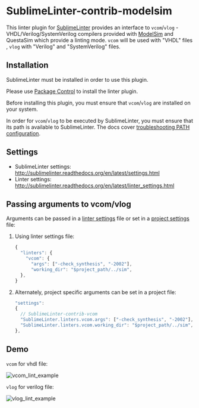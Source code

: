 SublimeLinter-contrib-modelsim
================================

This linter plugin for [SublimeLinter](https://github.com/SublimeLinter/SublimeLinter) provides an interface to `vcom`/`vlog` - VHDL/Verilog/SystemVerilog compilers provided with [ModelSim](https://www.mentor.com/products/fv/modelsim/) and QuestaSim which provide a linting mode. `vcom` will be used with "VHDL" files , `vlog` with "Verilog" and "SystemVerilog" files.

## Installation
SublimeLinter must be installed in order to use this plugin. 

Please use [Package Control](https://packagecontrol.io) to install the linter plugin.

Before installing this plugin, you must ensure that `vcom`/`vlog` are installed on your system.

In order for `vcom`/`vlog` to be executed by SublimeLinter, you must ensure that its path is available to SublimeLinter. The docs cover [troubleshooting PATH configuration](http://sublimelinter.readthedocs.io/en/latest/troubleshooting.html#finding-a-linter-executable).

## Settings
- SublimeLinter settings: http://sublimelinter.readthedocs.org/en/latest/settings.html
- Linter settings: http://sublimelinter.readthedocs.org/en/latest/linter_settings.html


## Passing arguments to vcom/vlog
Arguments can be passed in a [linter settings](http://www.sublimelinter.com/en/stable/linter_settings.html#args) file or set in a [project settings](http://www.sublimelinter.com/en/stable/settings.html#project-settings) file:
<ol>
<li>Using linter settings file:

```javascript
{
  "linters": {
    "vcom": {
      "args": ["-check_synthesis", "-2002"],
      "working_dir": "$project_path/../sim",
  },
}
```
</li>
<li>Alternately, project specific arguments can be set in a project file:

```javascript
"settings":
{
  // SublimeLinter-contrib-vcom
  "SublimeLinter.linters.vcom.args": ["-check_synthesis", "-2002"],
  "SublimeLinter.linters.vcom.working_dir": "$project_path/../sim",
},
```
</li>
</ol>


## Demo

`vcom` for vhdl file:

![vcom_lint_example](https://user-images.githubusercontent.com/41512424/43842022-1b0f35ac-9b2d-11e8-981b-67d98e905fa3.png)

`vlog` for verilog file:

![vlog_lint_example](https://user-images.githubusercontent.com/41512424/43842998-3000ae58-9b2f-11e8-8dff-4023410403c4.png)

